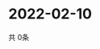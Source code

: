 # 2022-02-10
  共 0条

  <!-- BEGIN -->
  <!-- 最后更新时间Thu Feb 10 2022 02:19:16 GMT+0000 (Coordinated Universal Time) -->
  
  <!-- END -->
  
  